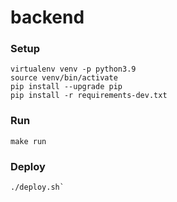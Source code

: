 # backend

### Setup

```
virtualenv venv -p python3.9
source venv/bin/activate
pip install --upgrade pip
pip install -r requirements-dev.txt
```

### Run

```
make run
```

### Deploy

```
./deploy.sh`
```
